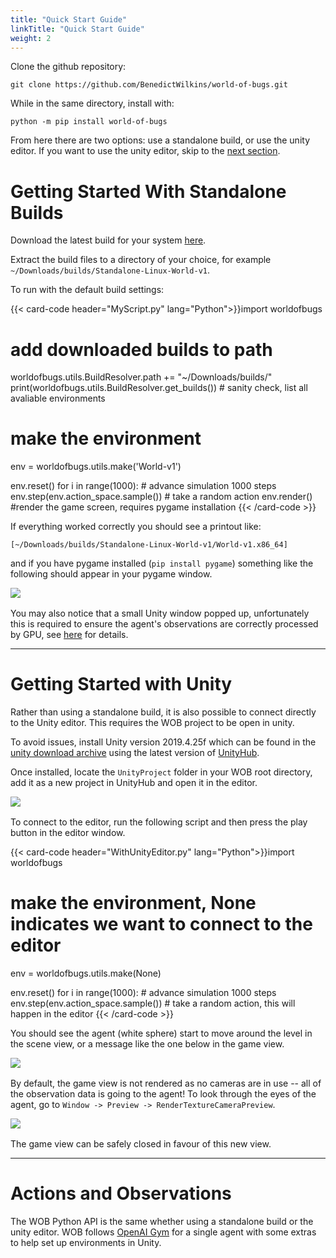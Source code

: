 ```yaml
---
title: "Quick Start Guide"
linkTitle: "Quick Start Guide"
weight: 2
---
```


Clone the github repository: 

```git clone https://github.com/BenedictWilkins/world-of-bugs.git```

While in the same directory, install with: 
   
  ```python -m pip install world-of-bugs```

From here there are two options: use a standalone build, or use the unity editor. If you want to use the unity editor, skip to the [next section](#getting-started-with-unity).

# Getting Started With Standalone Builds

Download the latest build for your system [here](https://github.com/BenedictWilkins/world-of-bugs/releases/tag/Release).


Extract the build files to a directory of your choice, for example `~/Downloads/builds/Standalone-Linux-World-v1`.

To run with the default build settings:

{{< card-code header="MyScript.py" lang="Python">}}import worldofbugs

# add downloaded builds to path
worldofbugs.utils.BuildResolver.path += "~/Downloads/builds/"
print(worldofbugs.utils.BuildResolver.get_builds()) # sanity check, list all avaliable environments

# make the environment
env = worldofbugs.utils.make('World-v1') 

env.reset()
for i in range(1000): # advance simulation 1000 steps
  env.step(env.action_space.sample()) # take a random action
  env.render() #render the game screen, requires pygame installation
{{< /card-code  >}}



If everything worked correctly you should see a printout like: 

`[~/Downloads/builds/Standalone-Linux-World-v1/World-v1.x86_64]`

and if you have pygame installed (`pip install pygame`) something like the following should appear in your pygame window.

<img src="pygame-example.gif" style="display:block; margin-left:auto; margin-right:auto; margin-bottom:1rem;"> 

You may also notice that a small Unity window popped up, unfortunately this is required to ensure the agent's observations are correctly processed by GPU, see [here](https://answers.unity.com/questions/1672109/native-texture-pointer-returns-0-in-headless-build.html) for details.


----------- 


# Getting Started with Unity

Rather than using a standalone build, it is also possible to connect directly to the Unity editor. This requires the WOB project to be open in unity.

To avoid issues, install Unity version 2019.4.25f which can be found in the [unity download archive](https://unity3d.com/get-unity/download/archive) using the latest version of [UnityHub](https://unity3d.com/get-unity/download). 

Once installed, locate the `UnityProject` folder in your WOB root directory, add it as a new project in UnityHub and open it in the editor.

<img src="UnityLanding.png" style="display:block; margin-left:auto; margin-right:auto; margin-bottom:1rem;"> 


To connect to the editor, run the following script and then press the play button in the editor window.

{{< card-code header="WithUnityEditor.py" lang="Python">}}import worldofbugs
# make the environment, None indicates we want to connect to the editor
env = worldofbugs.utils.make(None) 

env.reset()
for i in range(1000): # advance simulation 1000 steps
  env.step(env.action_space.sample()) # take a random action, this will happen in the editor
{{< /card-code  >}}

You should see the agent (white sphere) start to move around the level in the scene view, or a message like the one below in the game view.

<img src="NoCamerasRendering.png" style="display:block; margin-left:auto; margin-right:auto; margin-bottom:1rem;"> 

By default, the game view is not rendered as no cameras are in use -- all of the observation data is going to the agent! To look through the eyes of the agent, go to `Window -> Preview -> RenderTextureCameraPreview`.

<img src="RenderTextureCameraPreview.png" style="display:block; margin-left:auto; margin-right:auto; margin-bottom:1rem;"> 

The game view can be safely closed in favour of this new view. 

-------- 


# Actions and Observations

The WOB Python API is the same whether using a standalone build or the unity editor. WOB follows [OpenAI Gym](https://gym.openai.com/) for a single agent with some extras to help set up environments in Unity. 

